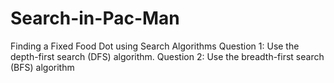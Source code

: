 # Search-in-Pac-Man
Finding a Fixed Food Dot using Search Algorithms
Question 1: Use the depth-first search (DFS) algorithm.
Question 2: Use the breadth-first search (BFS) algorithm
